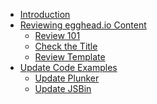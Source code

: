 * [Introduction](README.md)
* [Reviewing egghead.io Content]()
  * [Review 101](./01-Review/00-review-101.md)
  * [Check the Title](./01-Review/01-title-lessons.md)
  * [Review Template](./01-Review/02-review-template.md)
* [Update Code Examples]()
  * [Update Plunker](./02-Update-Code/00-update-plunker.md)
  * [Update JSBin](./02-Update-Code/01-update-jsbin.md)